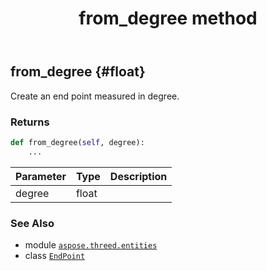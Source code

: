 ﻿---
title: from_degree method
second_title: Aspose.3D for Python via .NET API References
description: 
type: docs
weight: 20
url: /aspose.threed.entities/endpoint/from_degree/
is_root: false
---

## from_degree {#float}

Create an end point measured in degree.


### Returns 





```python
def from_degree(self, degree):
    ...
```


| Parameter | Type | Description |
| :- | :- | :- |
| degree | float |  |



### See Also
* module [`aspose.threed.entities`](../../)
* class [`EndPoint`](/3d/python-net/aspose.threed.entities/endpoint)
